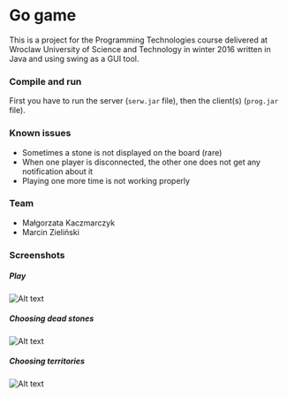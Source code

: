 # Go game
This is a project for the Programming Technologies course delivered at Wroclaw University of Science and Technology in winter 2016 written in Java and using swing as a GUI tool. 

### Compile and run
First you have to run the server (`serw.jar` file), then the client(s) (`prog.jar` file). 

### Known issues
* Sometimes a stone is not displayed on the board (rare)
* When one player is disconnected, the other one does not get any notification about it
* Playing one more time is not working properly 


### Team
* Małgorzata Kaczmarczyk
* Marcin Zieliński

### Screenshots

##### Play
![Alt text](https://github.com/makacz/go-game/blob/GOTOWE/screenshots/play.png?raw=true)

##### Choosing dead stones
![Alt text](https://github.com/makacz/go-game/blob/GOTOWE/screenshots/dead.png?raw=true)

##### Choosing territories
![Alt text](https://github.com/makacz/go-game/blob/GOTOWE/screenshots/territories.png?raw=true)

